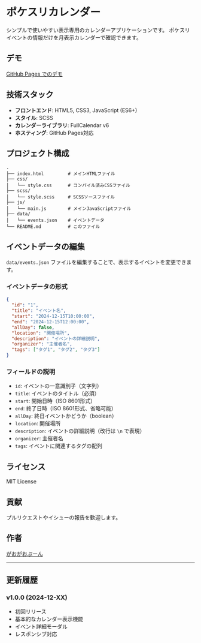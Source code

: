# ポケスリカレンダー

シンプルで使いやすい表示専用のカレンダーアプリケーションです。
ポケスリイベントの情報だけを月表示カレンダーで確認できます。

## デモ

[GitHub Pages でのデモ](https://your-username.github.io/your-repository-name/)

## 技術スタック

- **フロントエンド**: HTML5, CSS3, JavaScript (ES6+)
- **スタイル**: SCSS
- **カレンダーライブラリ**: FullCalendar v6
- **ホスティング**: GitHub Pages対応

## プロジェクト構成

```
.
├── index.html         # メインHTMLファイル
├── css/
│   └── style.css      # コンパイル済みCSSファイル
├── scss/
│   └── style.scss     # SCSSソースファイル
├── js/
│   └── main.js        # メインJavaScriptファイル
├── data/
│   └── events.json    # イベントデータ
└── README.md          # このファイル
```

## イベントデータの編集

`data/events.json` ファイルを編集することで、表示するイベントを変更できます。

### イベントデータの形式

```json
{
  "id": "1",
  "title": "イベント名",
  "start": "2024-12-15T10:00:00",
  "end": "2024-12-15T12:00:00",
  "allDay": false,
  "location": "開催場所",
  "description": "イベントの詳細説明",
  "organizer": "主催者名",
  "tags": ["タグ1", "タグ2", "タグ3"]
}
```

### フィールドの説明

- `id`: イベントの一意識別子（文字列）
- `title`: イベントのタイトル（必須）
- `start`: 開始日時（ISO 8601形式）
- `end`: 終了日時（ISO 8601形式、省略可能）
- `allDay`: 終日イベントかどうか（boolean）
- `location`: 開催場所
- `description`: イベントの詳細説明（改行は `\n` で表現）
- `organizer`: 主催者名
- `tags`: イベントに関連するタグの配列

## ライセンス

MIT License

## 貢献

プルリクエストやイシューの報告を歓迎します。

## 作者

[がおがおぷーん](https://x.com/gaogaoPuuun)

---

## 更新履歴

### v1.0.0 (2024-12-XX)
- 初回リリース
- 基本的なカレンダー表示機能
- イベント詳細モーダル
- レスポンシブ対応

